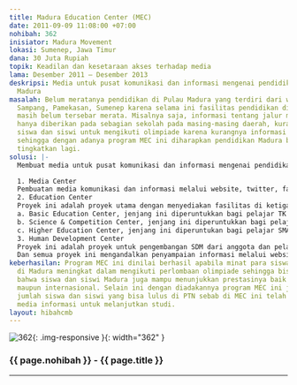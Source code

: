 ```yaml
---
title: Madura Education Center (MEC)
date: 2011-09-09 11:08:00 +07:00
nohibah: 362
inisiator: Madura Movement
lokasi: Sumenep, Jawa Timur
dana: 30 Juta Rupiah
topik: Keadilan dan kesetaraan akses terhadap media
lama: Desember 2011 – Desember 2013
deskripsi: Media untuk pusat komunikasi dan informasi mengenai pendidikan bagi pelajar
  Madura
masalah: Belum meratanya pendidikan di Pulau Madura yang terdiri dari wilayah Bangkalan,
  Sampang, Pamekasan, Sumenep karena selama ini fasilitas pendidikan di wilayah tersebut
  masih belum tersebar merata. Misalnya saja, informasi tentang jalur masuk universitas
  hanya diberikan pada sebagian sekolah pada masing-masing daerah, kurang berminatnya
  siswa dan siswi untuk mengikuti olimpiade karena kurangnya informasi di sekolah
  sehingga dengan adanya program MEC ini diharapkan pendidikan Madura bisa lebih di
  tingkatkan lagi.
solusi: |-
  Membuat media untuk pusat komunikasi dan informasi mengenai pendidikan bagi pelajar Madura, dengan beberapa rincian proyek:

  1. Media Center
  Pembuatan media komunikasi dan informasi melalui website, twitter, facebook, dan email dari MEC. Selain itu, para pelajar Madura yang ingin menikmati fasilitas dari MEC mendaftarkan diri ke SMS center untuk mendapatkan informasi pendidikan yang dibutuhkan sesuai jenjangnya, misalnya siswa kelas 3 SMU akan mendapat informasi lanjutan studi, siswa SMP akan mendapatkan informasi lomba, dll. Sedangkan SMS center yang dipakai menggunakan modem yang terkoneksi dengan provider yang menyediakan SMS gratis unlimited.
  2. Education Center
  Proyek ini adalah proyek utama dengan menyediakan fasilitas di ketiga jenjang yang ada:
  a. Basic Education Center, jenjang ini diperuntukkan bagi pelajar TK – SD kelas 4 realisasinya dengan mengajar bahasa inggris, penggunaan computer dan matematika ketika libur perkuliahan di sekolah – sekolah dan panti asuhan.
  b. Science & Competition Center, jenjang ini diperuntukkan bagi pelajar SD kelas 5 sampai pelajar SMA kelas 2 yang ingin berprestasi akademik di luar sekolah dengan memenangkan lomba. Akan diadakan talk show dan pendampingan oleh pemuda Madura yang sudah pernah berprestasi sebelumnya.
  c. Higher Education Center, jenjang ini diperuntukan bagi pelajar SMA yang ingin mendapatkan infomasi kelanjutan studi.
  3. Human Development Center
  Proyek ini adalah proyek untuk pengembangan SDM dari anggota dan pelajar Madura yang mendaftarkan diri di MEC.
  Dan semua proyek ini mengandalkan penyampaian informasi melalui website dan social media serta sms center. Proyek ini akan memberikan manfaat bagi para pemuda dan pelajar di Madura yang menggunakan fasilitas ini atau yang menjadi target proyek.Lokasinya di seluruh wilayah Madura agar informasinya bisa tersebar merata.
keberhasilan: Program MEC ini dinilai berhasil apabila minat para siswa dan siswi
  di Madura meningkat dalam mengikuti perlombaan olimpiade sehingga bisa membuktikan
  bahwa siswa dan siswi Madura juga mampu menunjukkan prestasinya baik di kancah nasional
  maupun internasional. Selain ini dengan diadakannya program MEC ini juga mampu meningkatkan
  jumlah siswa dan siswi yang bisa lulus di PTN sebab di MEC ini telah disediakan
  media informasi untuk melanjutkan studi.
layout: hibahcmb
---
```


![362](/static/img/hibahcmb/362.png){: .img-responsive }{: width="362" }

### {{ page.nohibah }} - {{ page.title }}

---
